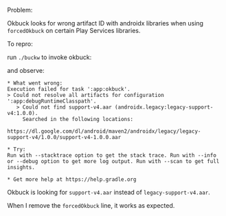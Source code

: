 Problem:

Okbuck looks for wrong artifact ID with androidx libraries when using `forcedOkbuck` on certain Play Services libraries.

To repro:

run `./buckw` to invoke okbuck:

and observe:

```
* What went wrong:
Execution failed for task ':app:okbuck'.
> Could not resolve all artifacts for configuration ':app:debugRuntimeClasspath'.
   > Could not find support-v4.aar (androidx.legacy:legacy-support-v4:1.0.0).
     Searched in the following locations:
         https://dl.google.com/dl/android/maven2/androidx/legacy/legacy-support-v4/1.0.0/support-v4-1.0.0.aar

* Try:
Run with --stacktrace option to get the stack trace. Run with --info or --debug option to get more log output. Run with --scan to get full insights.

* Get more help at https://help.gradle.org
```

Okbuck is looking for `support-v4.aar` instead of `legacy-support-v4.aar`.

When I remove the `forcedOkbuck` line, it works as expected.